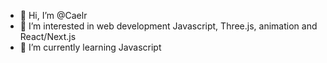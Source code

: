 - 👋 Hi, I’m @Caelr
- 👀 I’m interested in web development Javascript, Three.js, animation and React/Next.js
- 🌱 I’m currently learning Javascript
<!-- - 💞️ I’m looking to collaborate on ...
- 📫 How to reach me ... -->

<!---
Caelr/Caelr is a ✨ special ✨ repository because its `README.md` (this file) appears on your GitHub profile.
You can click the Preview link to take a look at your changes.
--->
